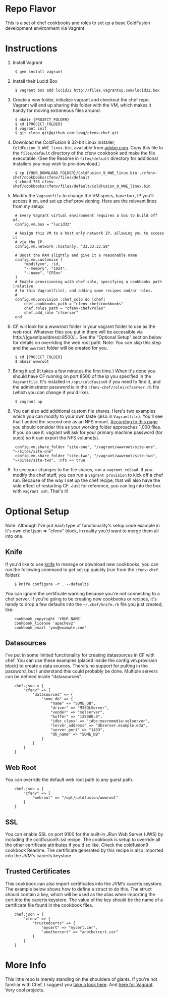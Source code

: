Repo Flavor
===========

This is a set of chef cookbooks and roles to set up a base ColdFusion development environment via Vagrant. 

Instructions
============
1. Install Vagrant

		$ gem install vagrant

1. Install their Lucid Box

		$ vagrant box add lucid32 http://files.vagrantup.com/lucid32.box

1. Create a new folder, initialize vagrant and checkout the chef repo. Vagrant will end up sharing this folder with the VM, which makes it handy for moving extraneous files around. 

		$ mkdir {PROJECT_FOLDER}
		$ cd {PROJECT_FOLDER}
		$ vagrant init
		$ git clone git@github.com:lewg/cfenv-chef.git
		
1. Download the ColdFusion 9 32-bit Linux installer, `ColdFusion_9_WWE_linux.bin`, available from [adobe.com](http://www.adobe.com/products/coldfusion-developer.html). Copy this file to the `files/default` directory of the cfenv cookbook and make the file executable. (See the Readme in `files/default` directory for additional installers you may wish to pre-download.)

		$ cp {YOUR_DOWNLOAD_FOLDER}/ColdFusion_9_WWE_linux.bin ./cfenv-chef/cookbooks/cfenv/files/default
		$ chmod 755 cfenv-chef/cookbooks/cfenv/files/default/ColdFusion_9_WWE_linux.bin
		
1. Modify the `Vagrantfile` to change the VM specs, base box, IP you'll access it on, and set up chef provisioning. Here are the relevant lines from my setup:

		# Every Vagrant virtual environment requires a box to build off of.
		config.vm.box = "lucid32"

		# Assign this VM to a host only network IP, allowing you to access it
		# via the IP.
		config.vm.network :hostonly, "33.33.33.50"

		# Boost the RAM slightly and give it a reasonable name
		config.vm.customize [
    		"modifyvm", :id, 
    		"--memory", "1024",
    		"--name", "CFEnv"
  		]
		# Enable provisioning with chef solo, specifying a cookbooks path (relative
		# to this Vagrantfile), and adding some recipes and/or roles.
		#
		config.vm.provision :chef_solo do |chef|
			chef.cookbooks_path = "cfenv-chef/cookbooks"
			chef.roles_path = "cfenv-chef/roles"
			chef.add_role "cfserver"
		end

1. CF will look for a wwwroot folder in your vagrant folder to use as the web root. Whatever files you put in there will be accessible via http://(guestipaddress):8500/... See the "Optional Setup" section below for details on overriding the web root path. Note: You can skip this step and the `wwwroot` folder will be created for you.

		$ cd {PROJECT_FOLDER}
		$ mkdir wwwroot

1. Bring it up! (It takes a few minutes the first time.) When it's done you should have CF running on port 8500 of the ip you specified in the `Vagrantfile`. It's installed in `/opt/coldfusion9` if you need to find it, and the administrator password is in the `cfenv-chef/roles/cfserver.rb` file (which you can change if you'd like). 

		$ vagrant up

1. You can also add additional custom file shares. Here's two examples which you can modify to your own taste (also in `Vagrantfile`). You'll see that I added the second one as an NFS mount. [According to this page](http://vagrantup.com/docs/nfs.html) you should consider this as your working folder approaches 1,000 files. If you do use it, vagrant will ask for your primary machine password (for sudo) so it can export the NFS volume(s). 

		config.vm.share_folder "site-one", "/vagrant/wwwroot/site-one", "~/Sites/site-one"
		config.vm.share_folder "site-two", "/vagrant/wwwroot/site-two", "~/Sites/site-two", :nfs => true
		
1. To see your changes to the file shares, run a `vagrant reload`. If you modify the chef stuff, you can run a `vagrant provision` to kick off a chef run. Because of the way I set up the chef recipe, that will also have the side effect of restarting CF. Just for reference, you can log into the box with `vagrant ssh`. That's it!

Optional Setup
==============

Note: Although I've put each type of functionality's setup code example in it's own chef.json => "cfenv" block, in reality you'd want to merge them all into one.

Knife
-----

If you'd like to use [knife](http://wiki.opscode.com/display/chef/Knife) to manage or download new cookbooks, you can run the following command to get set up quickly (run from the `cfenv-chef` folder):

		$ knife configure -r . --defaults
		
You can ignore the certificate warning because you're not connecting to a chef server. If you're going to be creating new cookbooks or recipes, it's handy to drop a few defaults into the `~/.chef/knife.rb` file you just created, like:

		cookbook_copyright 'YOUR NAME'
		cookbook_license 'apachev2'
		cookbook_email 'you@example.com'


Datasources
-----------

I've put in some limited functionality for creating datasources in CF with chef. You can use these examples (placed inside the config.vm.provision block) to create a data sources. There's no support for putting in the password, but I understand this could probably be done. Multiple servers can be defined inside "datasources". 


		chef.json = {
			"cfenv" => {
				"datasources" => {
					"some_db" => {
						"name" => "SOME_DB",
						"driver" => "MSSQLServer",
						"vender" => "sqlserver",
						"buffer" => "128000.0",
						"jdbc_class" => "jdbc:macromedia:sqlserver",
						"server_address" => "dbserver.example.edu",
						"server_port" => "1433",
						"db_name" => "SOME_DB"
					}
				}
			}
		}


Web Root
--------

You can override the default web root path to any guest path.

		chef.json = {
			"cfenv" => {
				"webroot" => "/opt/coldfusion/wwwroot"
			}
		}


SSL
---

You can enable SSL on port 9100 for the built-in JRun Web Server (JWS) by including the coldfusion9::ssl recipe. The cookbook is setup to override all the other certificate attributes if you'd so like. Check the coldfusion9 cookbook Readme. The certificate generated by this recipe is also imported into the JVM's cacerts keystore.


Trusted Certificates
--------------------

This cookbook can also import certificates into the JVM's cacerts keystore. The example below shows how to define a struct to do this. The struct should contain a key, which will be used as the alias when importing the cert into the cacerts keystore. The value of the key should be the name of a certificate file found in the cookbook files. 

		chef.json = {
			"cfenv" => {
				"trustedcerts" => {
					"mycert" => "mycert.cer",
					"anothercert" => "anothercert.cer"
				}
			}
		}

More Info
=========

This little repo is merely standing on the shoulders of giants. If you're not familiar with Chef, I suggest you [take a look here](http://community.opscode.com/). And [here for Vagrant](http://vagrantup.com/). Very cool projects.

